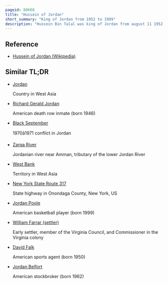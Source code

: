 ```yaml
---
pageid: 80608
title: "Hussein of Jordan"
short_summary: "King of Jordan from 1952 to 1999"
description: "Hussein Bin Talal was king of Jordan from august 11 1952 until his Death in 1999. As a Member of the Hashemite Dynasty, the royal Family of Jordan since 1921, Hussein was a 40th-generation direct Descendant of Muhammad."
---
```


## Reference

- [Hussein of Jordan (Wikipedia)](https://en.wikipedia.org/?curid=80608)

## Similar TL;DR

- [Jordan](/tldr/en/jordan)

  Country in West Asia

- [Richard Gerald Jordan](/tldr/en/richard-gerald-jordan)

  American death row inmate (born 1946)

- [Black September](/tldr/en/black-september)

  1970â1971 conflict in Jordan

- [Zarqa River](/tldr/en/zarqa-river)

  Jordanian river near Amman, tributary of the lower Jordan River

- [West Bank](/tldr/en/west-bank)

  Territory in West Asia

- [New York State Route 317](/tldr/en/new-york-state-route-317)

  State highway in Onondaga County, New York, US

- [Jordan Poole](/tldr/en/jordan-poole)

  American basketball player (born 1999)

- [William Farrar (settler)](/tldr/en/william-farrar-settler)

  Early settler, member of the Virginia Council, and Commissioner in the Virginia colony

- [David Falk](/tldr/en/david-falk)

  American sports agent (born 1950)

- [Jordan Belfort](/tldr/en/jordan-belfort)

  American stockbroker (born 1962)
